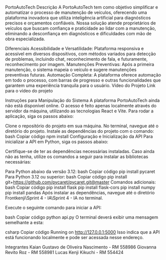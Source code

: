 PortoAutoTech
Descrição
A PortoAutoTech tem como objetivo simplificar e automatizar o processo de manutenção de veículos, oferecendo uma plataforma inovadora que utiliza inteligência artificial para diagnósticos precisos e orçamentos confiáveis. Nossa solução atende proprietários de veículos que buscam confiança e praticidade ao lidar com a manutenção, eliminando a desconfiança em diagnósticos e dificuldades com mão de obra especializada.

Diferenciais
Acessibilidade e Versatilidade: Plataforma responsiva e acessível em diversos dispositivos, com métodos variados para detecção de problemas, incluindo chat, reconhecimento de fala, e futuramente, reconhecimento por imagem.
Manutenções Preventivas: Após a primeira manutenção, o sistema mapeia o veículo e sugere manutenções preventivas futuras.
Automação Completa: A plataforma oferece automação em todo o processo, com barras de progresso e outras funcionalidades que garantem uma experiência tranquila para o usuário.
Vídeo do Projeto
Link para o vídeo do projeto

Instruções para Manipulação do Sistema
A plataforma PortoAutoTech ainda não está disponível online. O acesso é feito apenas localmente através do servidor da máquina, utilizando as tecnologias React e Vite. Para rodar a aplicação, siga os passos abaixo:

Clone o repositório do projeto em sua máquina.
No terminal, navegue até o diretório do projeto.
Instale as dependências do projeto com o comando:
bash
Copiar código
npm install
Configuração e Inicialização da API
Para inicializar a API em Python, siga os passos abaixo:

Certifique-se de ter as dependências necessárias instaladas. Caso ainda não as tenha, utilize os comandos a seguir para instalar as bibliotecas necessárias:

Para Python abaixo da versão 3.12:
bash
Copiar código
pip install pycaret
Para Python 3.12 ou superior:
bash
Copiar código
pip install git+https://github.com/pycaret/pycaret.git@master
Comandos adicionais:
bash
Copiar código
pip install flask
pip install flask-cors
pip install numpy
pip install pandas
Após instalar as dependências, navegue até o diretório Frontkenji\Sprint 4 - IA\Sprint 4 - IA no terminal.

Execute o seguinte comando para iniciar a API:

bash
Copiar código
python api.py
O terminal deverá exibir uma mensagem semelhante a esta:

csharp
Copiar código
Running on http://127.0.0.1:5000
Isso indica que a API está funcionando localmente e pode ser acessada nesse endereço.

Integrantes
Kaian Gustavo de Oliveira Nascimento - RM 558986
Giovanna Revito Roz - RM 558981
Lucas Kenji Kikuchi - RM 554424
